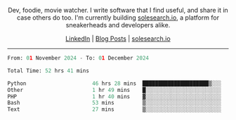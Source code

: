 <p align="center">Dev, foodie, movie watcher. I write software that I find useful, and share it in case others do too. I'm currently building <a href="https://solesearch.io">solesearch.io</a>, a platform for sneakerheads and developers alike.</p>
<p align="center">
  <a href="https://www.linkedin.com/in/peter-rauscher">LinkedIn</a>
  |
  <a href="https://dev.to/peterrauscher">Blog Posts</a>
  |
  <a href="https://solesearch.io">solesearch.io</a>
</p>
<hr/>
<!--START_SECTION:waka-->

```python
From: 01 November 2024 - To: 01 December 2024

Total Time: 52 hrs 41 mins

Python                     46 hrs 28 mins  █████████████████████▒░░░   85.26 %
Other                      1 hr 49 mins    █░░░░░░░░░░░░░░░░░░░░░░░░   03.35 %
PHP                        1 hr 40 mins    ▓░░░░░░░░░░░░░░░░░░░░░░░░   03.06 %
Bash                       53 mins         ▒░░░░░░░░░░░░░░░░░░░░░░░░   01.63 %
Text                       27 mins         ▒░░░░░░░░░░░░░░░░░░░░░░░░   00.85 %
```

<!--END_SECTION:waka-->
